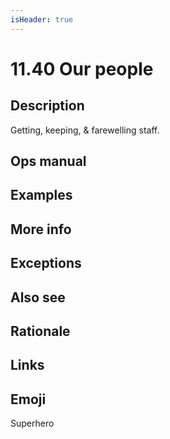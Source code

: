 ```yaml
---
isHeader: true
---
```


# 11.40 Our people

## Description

Getting, keeping, & farewelling staff.

## Ops manual

## Examples

## More info

## Exceptions

## Also see

## Rationale

## Links

## Emoji

Superhero

